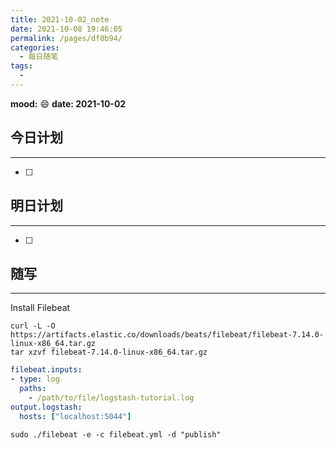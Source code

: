 ```yaml
---
title: 2021-10-02_note
date: 2021-10-08 19:46:05
permalink: /pages/df0b94/
categories:
  - 每日随笔
tags:
  - 
---
```

**mood:** :smile:  																		**date: 2021-10-02**  
## 今日计划  
------
- [ ]  
## 明日计划  
------
- [ ]  
## 随写 
------

Install Filebeat





```
curl -L -O https://artifacts.elastic.co/downloads/beats/filebeat/filebeat-7.14.0-linux-x86_64.tar.gz
tar xzvf filebeat-7.14.0-linux-x86_64.tar.gz
```

```yaml
filebeat.inputs:
- type: log
  paths:
    - /path/to/file/logstash-tutorial.log 
output.logstash:
  hosts: ["localhost:5044"]
```

```shell
sudo ./filebeat -e -c filebeat.yml -d "publish"
```